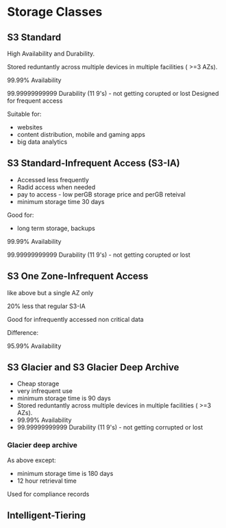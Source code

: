 # Storage Classes

## S3 Standard
High Availability and Durability.

Stored reduntantly across multiple devices in multiple facilities ( >=3 AZs).

99.99% Availability

99.99999999999 Durability (11 9's) - not getting corupted or lost
Designed for frequent access

Suitable for:
- websites
- content distribution, mobile and gaming apps
- big data analytics

## S3 Standard-Infrequent Access (S3-IA)
- Accessed less frequently
- Radid access when needed
- pay to access - low perGB storage price and perGB reteival
- minimum storage time 30 days

Good for:
- long term storage, backups

99.99% Availability

99.99999999999 Durability (11 9's) - not getting corupted or lost

## S3 One Zone-Infrequent Access
like above but a single AZ only

20% less that regular S3-IA

Good for infrequently accessed non critical data

Difference:

95.99% Availability


## S3 Glacier and S3 Glacier Deep Archive
- Cheap storage
- very infrequent use
- minimum storage time is 90 days
- Stored reduntantly across multiple devices in multiple facilities ( >=3 AZs). 
- 99.99% Availability
- 99.99999999999 Durability (11 9's) - not getting corrupted or lost

### Glacier deep archive
As above except:
- minimum storage time is 180 days
- 12 hour retrieval time

Used for compliance records



## Intelligent-Tiering